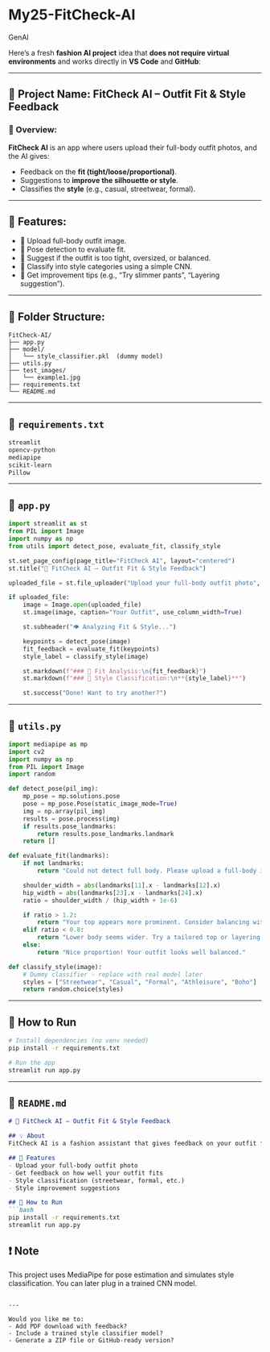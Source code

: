 # My25-FitCheck-AI
GenAI

Here’s a fresh **fashion AI project** idea that **does not require virtual environments** and works directly in **VS Code** and **GitHub**:

---

## 👟 **Project Name: FitCheck AI – Outfit Fit & Style Feedback**

### 🧠 Overview:

**FitCheck AI** is an app where users upload their full-body outfit photos, and the AI gives:

* Feedback on the **fit (tight/loose/proportional)**.
* Suggestions to **improve the silhouette or style**.
* Classifies the **style** (e.g., casual, streetwear, formal).

---

## 🎯 Features:

* 📸 Upload full-body outfit image.
* 🤖 Pose detection to evaluate fit.
* 📏 Suggest if the outfit is too tight, oversized, or balanced.
* 🧥 Classify into style categories using a simple CNN.
* 📝 Get improvement tips (e.g., “Try slimmer pants”, “Layering suggestion”).

---

## 📂 Folder Structure:

```
FitCheck-AI/
├── app.py
├── model/
│   └── style_classifier.pkl  (dummy model)
├── utils.py
├── test_images/
│   └── example1.jpg
├── requirements.txt
└── README.md
```

---

## 📄 `requirements.txt`

```txt
streamlit
opencv-python
mediapipe
scikit-learn
Pillow
```

---

## 🧾 `app.py`

```python
import streamlit as st
from PIL import Image
import numpy as np
from utils import detect_pose, evaluate_fit, classify_style

st.set_page_config(page_title="FitCheck AI", layout="centered")
st.title("👟 FitCheck AI – Outfit Fit & Style Feedback")

uploaded_file = st.file_uploader("Upload your full-body outfit photo", type=["jpg", "jpeg", "png"])

if uploaded_file:
    image = Image.open(uploaded_file)
    st.image(image, caption="Your Outfit", use_column_width=True)

    st.subheader("👁️ Analyzing Fit & Style...")

    keypoints = detect_pose(image)
    fit_feedback = evaluate_fit(keypoints)
    style_label = classify_style(image)

    st.markdown(f"### 📏 Fit Analysis:\n{fit_feedback}")
    st.markdown(f"### 🧥 Style Classification:\n**{style_label}**")

    st.success("Done! Want to try another?")
```

---

## 🧠 `utils.py`

```python
import mediapipe as mp
import cv2
import numpy as np
from PIL import Image
import random

def detect_pose(pil_img):
    mp_pose = mp.solutions.pose
    pose = mp_pose.Pose(static_image_mode=True)
    img = np.array(pil_img)
    results = pose.process(img)
    if results.pose_landmarks:
        return results.pose_landmarks.landmark
    return []

def evaluate_fit(landmarks):
    if not landmarks:
        return "Could not detect full body. Please upload a full-body image."

    shoulder_width = abs(landmarks[11].x - landmarks[12].x)
    hip_width = abs(landmarks[23].x - landmarks[24].x)
    ratio = shoulder_width / (hip_width + 1e-6)

    if ratio > 1.2:
        return "Your top appears more prominent. Consider balancing with flared pants."
    elif ratio < 0.8:
        return "Lower body seems wider. Try a tailored top or layering."
    else:
        return "Nice proportion! Your outfit looks well balanced."

def classify_style(image):
    # Dummy classifier - replace with real model later
    styles = ["Streetwear", "Casual", "Formal", "Athleisure", "Boho"]
    return random.choice(styles)
```

---

## 🚀 How to Run

```bash
# Install dependencies (no venv needed)
pip install -r requirements.txt

# Run the app
streamlit run app.py
```

---

## 📝 `README.md`

````markdown
# 👟 FitCheck AI – Outfit Fit & Style Feedback

## 💡 About
FitCheck AI is a fashion assistant that gives feedback on your outfit fit and style based on pose detection and visual features.

## 🚀 Features
- Upload your full-body outfit photo
- Get feedback on how well your outfit fits
- Style classification (streetwear, formal, etc.)
- Style improvement suggestions

## 🧰 How to Run
```bash
pip install -r requirements.txt
streamlit run app.py
````

## ❗ Note

This project uses MediaPipe for pose estimation and simulates style classification. You can later plug in a trained CNN model.

```

---

Would you like me to:
- Add PDF download with feedback?
- Include a trained style classifier model?
- Generate a ZIP file or GitHub-ready version?
```
